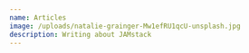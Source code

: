 ```yaml
---
name: Articles
image: /uploads/natalie-grainger-Mw1efRU1qcU-unsplash.jpg
description: Writing about JAMstack
---
```


